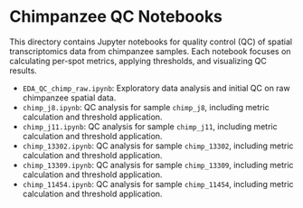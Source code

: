 # Chimpanzee QC Notebooks

This directory contains Jupyter notebooks for quality control (QC) of spatial transcriptomics data from chimpanzee samples. Each notebook focuses on calculating per-spot metrics, applying thresholds, and visualizing QC results.

- `EDA_QC_chimp_raw.ipynb`: Exploratory data analysis and initial QC on raw chimpanzee spatial data.
- `chimp_j8.ipynb`: QC analysis for sample `chimp_j8`, including metric calculation and threshold application.
- `chimp_j11.ipynb`: QC analysis for sample `chimp_j11`, including metric calculation and threshold application.
- `chimp_13302.ipynb`: QC analysis for sample `chimp_13302`, including metric calculation and threshold application.
- `chimp_13309.ipynb`: QC analysis for sample `chimp_13309`, including metric calculation and threshold application.
- `chimp_11454.ipynb`: QC analysis for sample `chimp_11454`, including metric calculation and threshold application.
